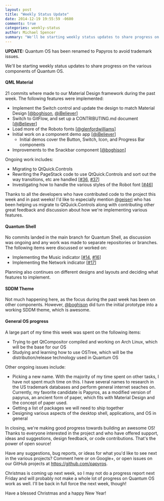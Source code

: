 ```yaml
---
layout: post
title: "Weekly Status Update"
date: 2014-12-19 19:55:59 -0600
comments: true
categories: weekly-status
author: Michael Spencer
summary: "We'll be starting weekly status updates to share progress on the various components of Quantum OS. I'll also share some ongoing discussions and work on the operating system in general."
---
```


**UPDATE:** Quantum OS has been renamed to Papyros to avoid trademark issues.

We'll be starting weekly status updates to share progress on the various components of Quantum OS.

#### QML Material

21 commits where made to our Material Design framework during the past week. The following features
were implemented:

* Implement the Switch control and update the design to match Material Design [[@boghison](https://github.com/boghison), [@iBeliever](https://github.com/iBeliever)]
* Switch to GitFlow, and set up a CONTRIBUTING.md document [[@iBeliever](https://github.com/iBeliever)]
* Load more of the Roboto fonts [[@glenfordwilliams](https://github.com/glenfordwilliams)]
* Initial work on a component demo app [[@iBeliever](https://github.com/iBeliever)]
  * Initial demos cover the Button, Switch, Icon, and Progress Bar components
* Improvements to the Snackbar component [[@boghison](https://github.com/boghison)]

Ongoing work includes:

* Migrating to QtQuick.Controls
* Rewriting the PageStack code to use QtQuick.Controls and sort out the way transitions, etc are handled [[#36](https://github.com/papyros/qml-material/issues/36), [#37](https://github.com/papyros/qml-material/issues/37)]
* Investigating how to handle the various styles of the Robot font [[#46](https://github.com/papyros/qml-material/issues/46)]

Thanks to all the developers who have contributed code to the project this week and in past weeks!
I'd like to especially mention [@geiseri](https://github.com/geiseri)  who has been helping us migrate to QtQuick.Controls along
with contributing other great feedback and discussion about how we're implementing various features.

#### Quantum Shell

No commits landed in the main branch for Quantum Shell, as discussion was ongoing and any work was made
to separate repositories or branches. The following items were discussed or worked on:

* Implementing the Music indicator [[#14](https://github.com/papyros/papyros-shell/issues/14), [#16](https://github.com/papyros/papyros-shell/issues/16)]
* Implementing the Network indicator [[#17](https://github.com/papyros/papyros-shell/issues/17)]

Planning also continues on different designs and layouts and deciding what features to implement.

#### SDDM Theme

Not much happening here, as the focus during the past week has been on other components. However, [@boghison](https://github.com/boghison) did turn the initial prototype into a working SDDM theme, which is awesome.

#### General OS progress

A large part of my time this week was spent on the following items:

* Trying to get QtCompositor compiled and working on Arch Linux, which will be the base for our OS
* Studying and learning how to use OSTree, which will be the distribution/release technology used in Quantum OS

Other ongoing issues include:

* Picking a new name. With the majority of my time spent on other tasks, I have not spent much time on this. I have several names to research in the US trademark databases and perform general internet seaches on. Currently, my favorite candidate is Papyros, as a modified version of papyrus, an ancient form of paper, which fits with Material Design and the concept of paper used.
* Getting a list of packages we will need to ship together
* Designing various aspects of the desktop shell, applications, and OS in general

In closing, we're making good progress towards building an awesome OS! Thanks to everyone interested in the project and who have offered support, ideas and suggestions, design feedback, or code contributions. That's the power of open source!

Have any suggestions, bug reports, or ideas for what you'd like to see next in the various projects? Comment here or on Google+, or open issues on our GitHub projects at <https://github.com/papyros>.

Christmas is coming up next week, so I may not do a progress report next Friday and will probably not make a whole lot of progress on Quantum OS work as well. I'll be back in full force the next week, though!

Have a blessed Christmas and a happy New Year!
